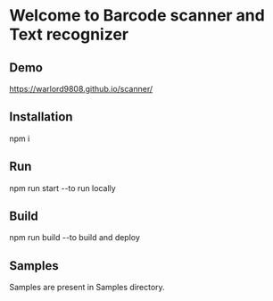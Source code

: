 # Welcome to Barcode scanner and Text recognizer

## Demo
https://warlord9808.github.io/scanner/

## Installation
npm i

## Run
npm run start --to run locally

## Build
npm run build --to build and deploy

## Samples
Samples are present in Samples directory.
